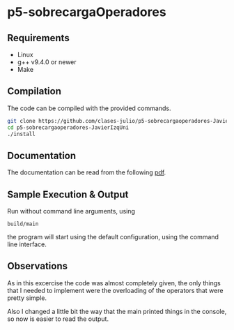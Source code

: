 # p5-sobrecargaOperadores
## Requirements

  * Linux
  * g++ v9.4.0 or newer
  * Make


## Compilation

The code can be compiled with the provided commands.
```bash
git clone https://github.com/clases-julio/p5-sobrecargaoperadores-JavierIzqUni.git
cd p5-sobrecargaoperadores-JavierIzqUni
./install
```

## Documentation

The documentation can be read from the following [pdf](/doc/refman.pdf).
## Sample Execution & Output

Run without command line arguments, using

```
build/main
```

the program will start using the default configuration, using the command line interface.

## Observations

As in this excercise the code was almost completely given, the only things that I needed to implement were the overloading of the operators that were pretty simple.

Also I changed a little bit the way that the main printed things in the console, so now is easier to read the output.